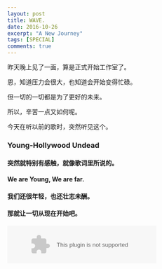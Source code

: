 ```yaml
---
layout: post
title: WAVE.
date: 2016-10-26
excerpt: "A New Journey"
tags: [SPECIAL]
comments: true
---
```


昨天晚上见了一面，算是正式开始工作室了。

恩，知道压力会很大，也知道会开始变得忙碌。

但一切的一切都是为了更好的未来。

所以，辛苦一点又如何呢。

今天在听以前的歌时，突然听见这个。

### Young-Hollywood Undead

#### 突然就特别有感触，就像歌词里所说的。

#### We are Young, We are far.

#### 我们还很年轻，也还壮志未酬。

#### 那就让一切从现在开始吧。

<embed src="http://music.163.com/style/swf/widget.swf?sid=18292654&type=2&auto=1&width=320&height=66" width="340" height="86"  allowNetworking="all">